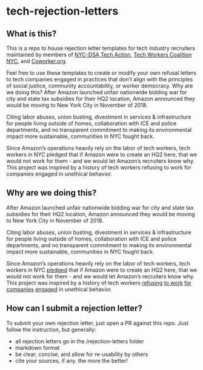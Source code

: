 # tech-rejection-letters
## What is this?
This is a repo to house rejection letter templates for tech industry recruiters maintained by members of [NYC-DSA Tech Action](techaction.nyc), [Tech Workers Coalition NYC](https://techworkerscoalition.org/nyc/), and [Coworker.org](coworker.org). 

Feel free to use these templates to create or modify your own refusal letters to tech companies engaged in practices that don’t align with the principles of social justice, community accountability, or worker democracy.
Why are we doing this? 
After Amazon launched unfair nationwide bidding war for city and state tax subsidies for their HQ2 location, Amazon announced they would be moving to New York City in November of 2018. 

Citing labor abuses, union busting, divestment in services & infrastructure for people living outside of homes, collaboration with ICE and police departments, and no transparent commitment to making its environmental impact more sustainable, communities in NYC fought back. 

Since Amazon’s operations heavily rely on the labor of tech workers, tech workers in NYC pledged that if Amazon were to create an HQ2 here, that we would not work for them - and we would let Amazon’s recruiters know why. This project was inspired by a history of tech workers refusing to work for companies engaged in unethical behavior.

## Why are we doing this? 
After Amazon launched unfair nationwide bidding war for city and state tax subsidies for their HQ2 location, Amazon announced they would be moving to New York City in November of 2018. 

Citing labor abuses, union busting, divestment in services & infrastructure for people living outside of homes, collaboration with ICE and police departments, and no transparent commitment to making its environmental impact more sustainable, communities in NYC fought back. 

Since Amazon’s operations heavily rely on the labor of tech workers, tech workers in NYC [pledged](https://www.coworker.org/petitions/no-work-for-amazon-new-york-1) that if Amazon were to create an HQ2 here, that we would not work for them - and we would let Amazon’s recruiters know why. This project was inspired by a history of tech workers [refusing](https://spectrum.ieee.org/view-from-the-valley/at-work/tech-careers/engineers-say-no-thanks-to-silicon-valley-recruiters-citing-ethical-concerns) [to work](https://medium.com/@tessr/dear-uber-recruiter-7f5f9b304662) [for companies](https://medium.com/@taraadiseshan/dear-uber-recruiter-part-two-680c863d6fae) [engaged](https://code.likeagirl.io/dear-uber-recruiter-trying-to-hire-women-in-tech-do-you-think-this-is-normal-f570f703c55) in unethical behavior.

## How can I submit a rejection letter? 
To submit your own rejection letter, just open a PR against this repo. Just follow the instruction, but generally:

- all rejection letters go in the /rejection-letters folder
- markdown format
- be clear, concise, and allow for re-usability by others
- cite your sources, if any. the more the better!


